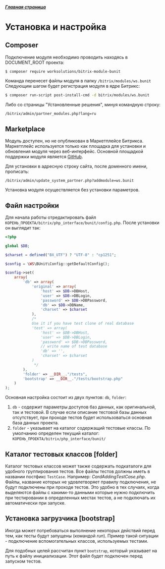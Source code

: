 ##### [Главная страница](../readme.md)

# Установка и настройка

## Composer

Подключение модуля необходимо проводить находясь в DOCUMENT_ROOT проекта:

```sh
$ composer require worksolutions/bitrix-module-bunit
```

Команда перенесет файлы модуля в папку `/bitrix/modules/ws.bunit`
Следующим шагом будет регистрация модуля в ядре Битрикс:

```sh
$ composer run-script post-install-cmd -d bitrix/modules/ws.bunit
```

Либо со страницы "Установленные решения", минуя командную строку:
```
/bitrix/admin/partner_modules.php?lang=ru
```

## Marketplace

Модуль доступен, но не опубликован в Маркетплейсе Битрикса. Маркетплейс используется только как площадка для установки и обновления модуля через веб-интерфейс. Основной площадкой поддержки модуля является [GitHub](https://github.com/worksolutions/bitrix-module-bunit/blob/master/readme.md).

Для установки в адресную строку сайта, после доменного имени, прописать:

```
/bitrix/admin/update_system_partner.php?addmodule=ws.bunit
```

Установка модуля осуществляется без установки параметров.

## Файл настройки

Для начала работы отредактировать файл ```КОРЕНЬ_ПРОЕКТА/bitrix/php_interface/bunit/config.php```.
После установки он выглядит так:
```php
<?php

global $DB;

$charset = defined("BX_UTF") ? "UTF-8" : "cp1251";

$config = \WS\BUnit\Config::getDefaultConfig();

$config->set(
    array(
        'db' => array(
            'original' => array(
                'host' => $DB->DBHost,
                'user' => $DB->DBLogin,
                'password' => $DB->DBPassword,
                'db' => $DB->DBName,
                'charset' => $charset
            ),
            /*
            Use it if you have test clone of real database
            'test' => array(
                'host' => $DB->DBHost,
                'user' => $DB->DBLogin,
                'password' => $DB->DBPassword,
                // write name of test database
                'db' => '',
                'charset' => $charset
            )
             */
        ),
        'folder' => __DIR__."/tests",
        'bootstrap' => __DIR__."/tests/bootstrap.php"
    )
);
```

Основная настройка состоит из двух пунктов: ```db```, ```folder```:

1. ```db``` - содержит параметры доступов баз данных, как оригинальной, так и тестовой. В случае если описание тестовой базы данных отсутствует, при проходе тестов будет использоваться основная база данных проекта.
2. ```folder``` - указывает на каталог содержащий тестовые классы. По умолчанию определен текущий каталог: ```КОРЕНЬ_ПРОЕКТА/bitrix/php_interface/bunit/```

## Каталог тестовых классов \[folder\]

Каталог тестовых классов может также содержать подкаталоги для удобного группирования тестов. Все файлы тестов должны иметь в названии постфикс ```TestCase```. Например: *CardAddingTestCase.php*. Файлы, название которых не удовлетворяет правилу подключения, не будут подключены при проходе тестов. Это удобно в тех случаях, когда выделяются файлы с какими-то данными которые нужно подключить при тестировании в определенных местах тестов, а не подключать их автоматически при запуске.

## Установка загрузчика \[bootstrap\]

Иногда может потребоваться выполнение некоторых действий перед тем, как тесты будут запущены (командой *run*). Пример такой ситуации - подключение вспомогательных классов, используемых тестами.

Для подобных целей рассчитан пункт ```bootstrap```, который указывает на путь к файлу инициализации. Этот файл будет подключен перед запуском тестов.
